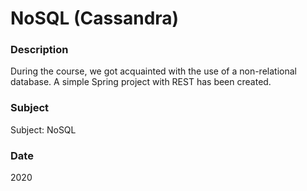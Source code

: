 # NoSQL (Cassandra)

### Description
During the course, we got acquainted with the use of a non-relational database. A simple Spring project with REST has been created.

### Subject
Subject: NoSQL

### Date
2020
